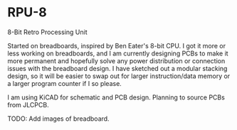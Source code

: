 # RPU-8
8-Bit Retro Processing Unit

Started on breadboards, inspired by Ben Eater's 8-bit CPU.  I got it more or less working on breadboards, and I am currently designing PCBs to make it more permanent and hopefully solve any power distribution or connection issues with the breadboard design.  I have sketched out a modular stacking design, so it will be easier to swap out for larger instruction/data memory or a larger program counter if I so please.

I am using KiCAD for schematic and PCB design.  Planning to source PCBs from JLCPCB.

TODO: Add images of breadboard.
